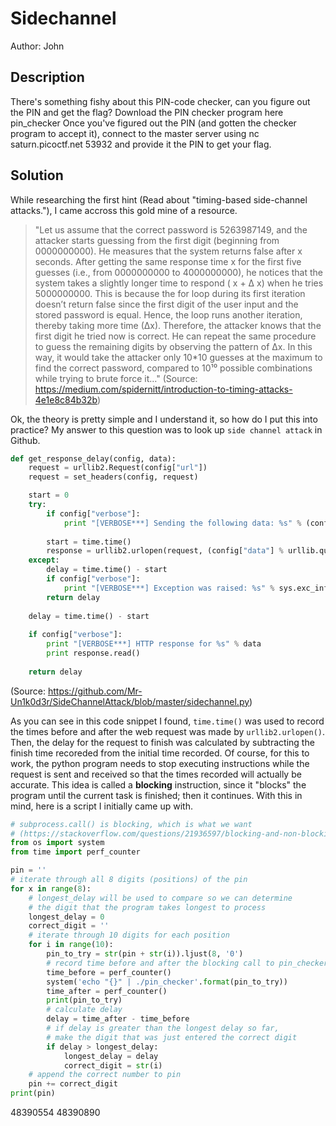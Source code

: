 # Sidechannel
Author: John

## Description
There's something fishy about this PIN-code checker, can you figure out the PIN and get the flag?
Download the PIN checker program here pin_checker
Once you've figured out the PIN (and gotten the checker program to accept it), connect to the master server using nc saturn.picoctf.net 53932 and provide it the PIN to get your flag.

## Solution
While researching the first hint (Read about "timing-based side-channel attacks."),
I came accross this gold mine of a resource.

> "Let us assume that the correct password is 5263987149, and the attacker starts guessing from the first digit (beginning from 0000000000). He measures that the system returns false after x seconds. After getting the same response time x for the first five guesses (i.e., from 0000000000 to 4000000000), he notices that the system takes a slightly longer time to respond ( x + ∆ x) when he tries 5000000000. This is because the for loop during its first iteration doesn’t return false since the first digit of the user input and the stored password is equal. Hence, the loop runs another iteration, thereby taking more time (∆x). Therefore, the attacker knows that the first digit he tried now is correct. He can repeat the same procedure to guess the remaining digits by observing the pattern of ∆x. In this way, it would take the attacker only 10*10 guesses at the maximum to find the correct password, compared to 10¹⁰ possible combinations while trying to brute force it…" (Source: https://medium.com/spidernitt/introduction-to-timing-attacks-4e1e8c84b32b)

Ok, the theory is pretty simple and I understand
it, so how do I put this into practice?
My answer to this question was to look up `side channel attack` in Github.

```python
def get_response_delay(config, data):
	request = urllib2.Request(config["url"])
	request = set_headers(config, request)

	start = 0
	try:
		if config["verbose"]:
			print "[VERBOSE***] Sending the following data: %s" % (config["data"] % urllib.quote(data))
		
		start = time.time()
		response = urllib2.urlopen(request, (config["data"] % urllib.quote(data)))
	except:
		delay = time.time() - start
		if config["verbose"]:
			print "[VERBOSE***] Exception was raised: %s" % sys.exc_info()[0]
		return delay
	
	delay = time.time() - start	
	
	if config["verbose"]:
		print "[VERBOSE***] HTTP response for %s" % data
		print response.read()
		
	return delay
```
(Source: https://github.com/Mr-Un1k0d3r/SideChannelAttack/blob/master/sidechannel.py)

As you can see in this code snippet I found, `time.time()` was used
to record the times before and after the web request was made by
`urllib2.urlopen()`. Then, the delay for the request to finish was
calculated by subtracting the finish time recoreded from the initial
time recorded. Of course, for this to work, the python program needs
to stop executing instructions while the request is sent and received
so that the times recorded will actually be accurate. This idea
is called a **blocking** instruction, since it "blocks" the program
until the current task is finished; then it continues. With this
in mind, here is a script I initially came up with.

```python
# subprocess.call() is blocking, which is what we want
# (https://stackoverflow.com/questions/21936597/blocking-and-non-blocking-subprocess-calls)
from os import system
from time import perf_counter

pin = ''
# iterate through all 8 digits (positions) of the pin
for x in range(8):
	# longest_delay will be used to compare so we can determine
	# the digit that the program takes longest to process
	longest_delay = 0
	correct_digit = ''
	# iterate through 10 digits for each position
	for i in range(10):
		pin_to_try = str(pin + str(i)).ljust(8, '0')
		# record time before and after the blocking call to pin_checker 
		time_before = perf_counter()
		system('echo "{}" | ./pin_checker'.format(pin_to_try))
		time_after = perf_counter()
		print(pin_to_try)
		# calculate delay
		delay = time_after - time_before
		# if delay is greater than the longest delay so far,
		# make the digit that was just entered the correct digit
		if delay > longest_delay:
			longest_delay = delay
			correct_digit = str(i)
	# append the correct number to pin
	pin += correct_digit
print(pin)
```
48390554
48390890